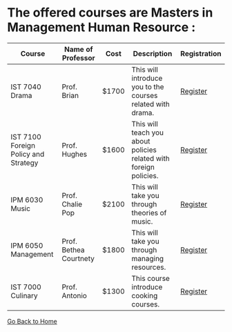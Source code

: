 # The offered courses are Masters in Management Human Resource :

Course | Name of Professor |Cost | Description| Registration
---    | ---               | --- | --- | ---
IST 7040 Drama | Prof. Brian | $1700 | This will introduce you to the courses related with drama. | [Register](links/link9.md)
IST 7100 Foreign Policy and Strategy | Prof. Hughes | $1600 | This will teach you about policies related with foreign policies. | [Register](links/link9.md)
IPM 6030 Music | Prof. Chalie Pop | $2100 | This will take you through theories of music. | [Register](links/link9.md)
IPM 6050 Management | Prof. Bethea Courtnety | $1800 | This will take you through managing resources. | [Register](links/link9.md)
IST 7000 Culinary | Prof. Antonio | $1300 | This course introduce cooking courses. | [Register](links/link9.md)




[Go Back to Home](https://roshan1130.github.io/Wilmington-University)

